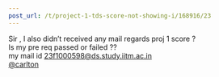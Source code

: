 ```yaml
---
post_url: /t/project-1-tds-score-not-showing-i/168916/23
---
```

Sir , I also didn’t received any mail regards proj 1 score ?  
Is my pre req passed or failed ??  
my mail id 23f1000598@ds.study.iitm.ac.in  
[@carlton](/u/carlton)